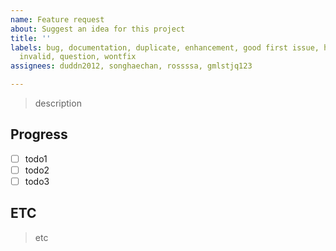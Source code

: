 ```yaml
---
name: Feature request
about: Suggest an idea for this project
title: ''
labels: bug, documentation, duplicate, enhancement, good first issue, help wanted,
  invalid, question, wontfix
assignees: duddn2012, songhaechan, rossssa, gmlstjq123

---
```


> description

## Progress
- [ ] todo1
- [ ] todo2
- [ ]  todo3

## ETC
> etc
